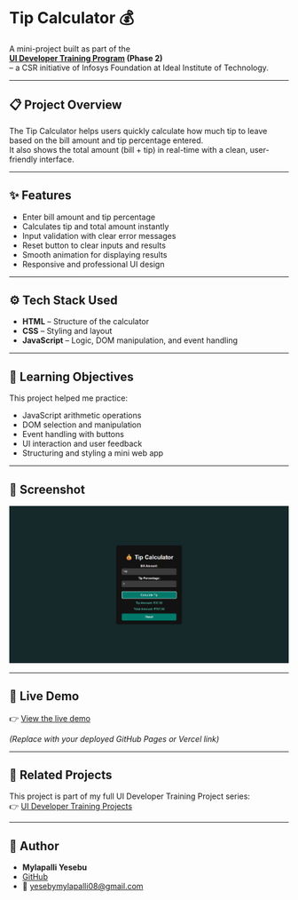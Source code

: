 # Tip Calculator 💰

A mini-project built as part of the  
**[UI Developer Training Program](https://github.com/MylapalliYesebu/UI-Developer-Training-Projects.git) (Phase 2)**  
– a CSR initiative of Infosys Foundation at Ideal Institute of Technology.

---

## 📋 Project Overview

The Tip Calculator helps users quickly calculate how much tip to leave based on the bill amount and tip percentage entered.  
It also shows the total amount (bill + tip) in real-time with a clean, user-friendly interface.

---

## ✨ Features

- Enter bill amount and tip percentage  
- Calculates tip and total amount instantly  
- Input validation with clear error messages  
- Reset button to clear inputs and results  
- Smooth animation for displaying results  
- Responsive and professional UI design  

---

## ⚙️ Tech Stack Used

- **HTML** – Structure of the calculator  
- **CSS** – Styling and layout  
- **JavaScript** – Logic, DOM manipulation, and event handling  

---

## 🧠 Learning Objectives

This project helped me practice:

- JavaScript arithmetic operations  
- DOM selection and manipulation  
- Event handling with buttons  
- UI interaction and user feedback  
- Structuring and styling a mini web app  

---

## 📸 Screenshot

![Tip Calculator Screenshot](image.png)  


---

## 🧪 Live Demo

👉 [View the live demo](https://MylapalliYesebu.github.io/Tip-Calculator/)  

*(Replace with your deployed GitHub Pages or Vercel link)*

---

## 🔗 Related Projects

This project is part of my full UI Developer Training Project series:  
👉 [UI Developer Training Projects](https://github.com/MylapalliYesebu/UI-Developer-Training-Projects)  

---

## 👤 Author

- **Mylapalli Yesebu**  
- [GitHub](https://github.com/MylapalliYesebu)  
- 📧 [yesebymylapalli08@gmail.com](mailto:yesebymylapalli08@gmail.com)
